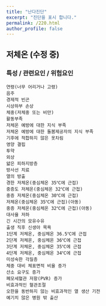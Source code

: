 ```yaml
---
title: "난다진단"
excerpt: "진단을 표시 합니다."
permalink: /220.html
author_profile: false
---
```

## 저체온 (수정 중)



### 특성 / 관련요인 / 위험요인

>   

    연령(너무 어리거나 고령)
    음주
    경제적 빈곤
    시상하부 손상
    체중(저체중 또는 비만)
    활동부족
    저체온 예방에 대한 지식 부족
    저체온 예방에 대한 돌봄제공자의 지식 부족
    기후에 적합하지 않은 옷차림
    영양 결핍
    투약
    외상
    얇은 피하지방층
    방사선 치료
    열의 방출
    경한 저체온(중심체온 35℃에 근접)
    중증도 저체온(중심체온 32℃에 근접)
    중증 저체온(중심체온 30℃에 근접)
    저체온(중심체온 35℃에 근접)(아동)
    중증 저체온(중심체온 32℃에 근접)(아동)
    대사율 저하
    긴 시간의 모유수유
    출생 직후 신생아 목욕
    1단계 저체온, 중심체온 36.5℃에 근접
    2단계 저체온, 중심체온 36℃에 근접
    3단계 저체온, 중심체온 35℃에 근접
    4단계 저체온, 중심체온 34℃에 근접
    미성숙한 각질층
    체중 대비 체표면적 비율 증가
    산소 요구도 증가
    폐모세혈관 저항(PVR) 증가
    비효과적인 혈관조절
    오한을 동반하지 않는 비효과적인 열 생산 기전
    예기치 않은 병원 밖 출산
